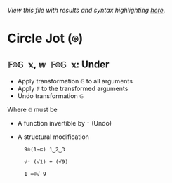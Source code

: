 *View this file with results and syntax highlighting [here](https://mlochbaum.github.io/BQN/help/under.html).*

# Circle Jot (`⌾`)

## `𝔽⌾𝔾 𝕩`, `𝕨 𝔽⌾𝔾 𝕩`: Under

- Apply transformation `𝔾` to all arguments
- Apply `𝔽` to the transformed arguments
- Undo transformation `𝔾`

Where `𝔾` must be

- A function invertible by `⁼` (Undo)
- A structural modification

        9⌾(1⊸⊑) 1‿2‿3

        √⁼ (√1) + (√9)

        1 +⌾√ 9
